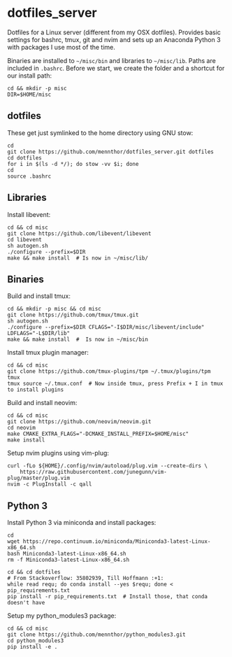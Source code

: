 # dotfiles_server

Dotfiles for a Linux server (different from my OSX dotfiles).
Provides basic settings for bashrc, tmux, git and nvim and sets up an Anaconda Python 3 with packages I use most of the time.

Binaries are installed to `~/misc/bin` and libraries to `~/misc/lib`.
Paths are included in `.bashrc`.
Before we start, we create the folder and a shortcut for our install path:

```
cd && mkdir -p misc
DIR=$HOME/misc
```

## dotfiles

These get just symlinked to the home directory using GNU stow:

```
cd
git clone https://github.com/mennthor/dotfiles_server.git dotfiles
cd dotfiles
for i in $(ls -d */); do stow -vv $i; done
cd
source .bashrc
```

## Libraries

Install libevent:

```
cd && cd misc
git clone https://github.com/libevent/libevent
cd libevent
sh autogen.sh
./configure --prefix=$DIR
make && make install  # Is now in ~/misc/lib/
```

## Binaries

Build and install tmux:

```
cd && mkdir -p misc && cd misc
git clone https://github.com/tmux/tmux.git
sh autogen.sh
./configure --prefix=$DIR CFLAGS="-I$DIR/misc/libevent/include" LDFLAGS="-L$DIR/lib"
make && make install  #  Is now in ~/misc/bin
```

Install tmux plugin manager:

```
cd && cd misc
git clone https://github.com/tmux-plugins/tpm ~/.tmux/plugins/tpm
tmux 
tmux source ~/.tmux.conf  # Now inside tmux, press Prefix + I in tmux to install plugins
```

Build and install neovim:

```
cd && cd misc
git clone https://github.com/neovim/neovim.git
cd neovim
make CMAKE_EXTRA_FLAGS="-DCMAKE_INSTALL_PREFIX=$HOME/misc"
make install
```

Setup nvim plugins using vim-plug:

```
curl -fLo ${HOME}/.config/nvim/autoload/plug.vim --create-dirs \
    https://raw.githubusercontent.com/junegunn/vim-plug/master/plug.vim
nvim -c PlugInstall -c qall
```

## Python 3

Install Python 3 via miniconda and install packages:

```
cd
wget https://repo.continuum.io/miniconda/Miniconda3-latest-Linux-x86_64.sh
bash Miniconda3-latest-Linux-x86_64.sh
rm -f Miniconda3-latest-Linux-x86_64.sh

cd && cd dotfiles
# From Stackoverflow: 35802939, Till Hoffmann :+1:
while read requ; do conda install --yes $requ; done < pip_requirements.txt
pip install -r pip_requirements.txt  # Install those, that conda doesn't have
```

Setup my python_modules3 package:

```
cd && cd misc
git clone https://github.com/mennthor/python_modules3.git
cd python_modules3
pip install -e .
```
